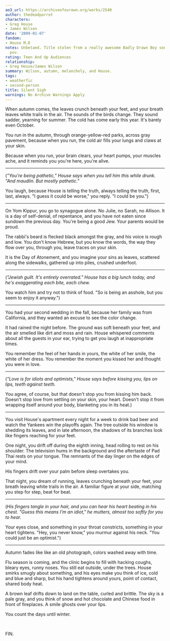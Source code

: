 ```yaml
---
ao3_url: https://archiveofourown.org/works/2540
author: thedeadparrot
characters:
- Greg House
- James Wilson
date: '2009-01-07'
fandom:
- House M.D
notes: Unbetaed. Title stolen from a really awesome Badly Drawn Boy song. Second person
  pov.
rating: Teen And Up Audiences
relationship:
- Greg House/James Wilson
summary: Wilson, autumn, melancholy, and House.
tags:
- weatherfic
- second-person
title: Silent Sigh
warnings: No Archive Warnings Apply
---
```


When autumn comes, the leaves crunch beneath your feet, and your breath leaves white trails in the air. The sounds of the birds change. They sound sadder, yearning for summer. The cold has come early this year. It's barely even October.

You run in the autumn, through orange-yellow-red parks, across gray pavement, because when you run, the cold air fills your lungs and claws at your skin.

Because when you run, your brain clears, your heart pumps, your muscles ache, and it reminds you you're here, you're alive.



---

(*"You're being pathetic," House says when you tell him this while drunk. "And maudlin. But mostly pathetic."*

You laugh, because House is telling the truth, always telling the truth, first, last, always. "I guess it could be worse," you reply. "I could be you.")



---

On Yom Kippur, you go to synagogue alone. No Julie, no Sarah, no Allison. It is a day of self-denial, of repentance, and you have not eaten since sundown the previous day. You're being a good Jew. Your parents would be proud.

The rabbi's beard is flecked black amongst the gray, and his voice is rough and low. You don't know Hebrew, but you know the words, the way they flow over you, through you, leave traces on your skin.

It is the Day of Atonement, and you imagine your sins as leaves, scattered along the sidewalks, gathered up into piles, crushed underfoot.



---

(*"Jewish guilt. It's entirely overrated." House has a big lunch today, and he's exaggerating each bite, each chew.*

You watch him and try not to think of food. "So is being an asshole, but you seem to enjoy it anyway.")



---

You had your second wedding in the fall, because her family was from California, and they wanted an excuse to see the color change.

It had rained the night before. The ground was soft beneath your feet, and the air smelled like dirt and moss and rain. House whispered comments about all the guests in your ear, trying to get you laugh at inappropriate times.

You remember the feel of her hands in yours, the white of her smile, the white of her dress. You remember the moment you kissed her and thought you were in love.



---

(*"Love is for idiots and optimists," House says before kissing you, lips on lips, teeth against teeth.*

You agree, of course, but that doesn't stop you from kissing him back. Doesn't stop love from settling on your skin, your heart. Doesn't stop it from wrapping itself around your body, blanketing you in its heat.)



---

You visit House's apartment every night for a week to drink bad beer and watch the Yankees win the playoffs again. The tree outside his window is shedding its leaves, and in late afternoon, the shadows of its branches look like fingers reaching for your feet.

One night, you drift off during the eighth inning, head rolling to rest on his shoulder. The television hums in the background and the aftertaste of Pad Thai rests on your tongue. The remnants of the day linger on the edges of your mind.

His fingers drift over your palm before sleep overtakes you.

That night, you dream of running, leaves crunching beneath your feet, your breath leaving white trails in the air. A familiar figure at your side, matching you step for step, beat for beat.



---

(*His fingers tangle in your hair, and you can hear his heart beating in his chest. "Guess this means I'm an idiot," he mutters, almost too softly for you to hear.*

Your eyes close, and something in your throat constricts, something in your heart tightens. "Hey, you never know," you murmur against his neck. "You could just be an optimist.")



---

Autumn fades like like an old photograph, colors washed away with time.

Flu season is coming, and the clinic begins to fill with hacking coughs, bleary eyes, runny noses. You still eat outside, under the trees. House smirks smugly about something, and his eyes make you think of ice, cold and blue and sharp, but his hand tightens around yours, point of contact, shared body heat.

A brown leaf drifts down to land on the table, curled and brittle. The sky is a pale gray, and you think of snow and hot chocolate and Chinese food in front of fireplaces. A smile ghosts over your lips.

You count the days until winter.

 

FIN.